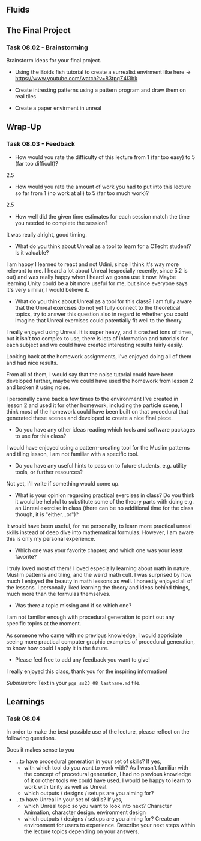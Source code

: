 
## Fluids

## The Final Project

### Task 08.02 - Brainstorming

Brainstorm ideas for your final project.

- Using the Boids fish tutorial to create a surrealist envirment like here -> https://www.youtube.com/watch?v=83tpqZ4I3bk

- Create intresting patterns using a pattern program and draw them on real tiles

- Create a paper envirment in unreal

## Wrap-Up

### Task 08.03 - Feedback

* How would you rate the difficulty of this lecture from 1 (far too easy) to 5 (far too difficult)?

2.5

* How would you rate the amount of work you had to put into this lecture so far from 1 (no work at all) to 5 (far too much work)?

2.5 

* How well did the given time estimates for each session match the time you needed to complete the session?

It was really alright, good timing.

* What do you think about Unreal as a tool to learn for a CTecht student? Is it valuable?

I am happy I learned to react and not Udini, since I think it's way more relevant to me.
I heard a lot about Unreal (especially recently, since 5.2 is out) and was really happy when I heard we gonna use it now. Maybe learning Unity could be a bit more useful for me, but since everyone says it's very similar, I would believe it.

* What do you think about Unreal as a tool for this class? I am fully aware that the Unreal exercises do not yet fully connect to the theoretical topics, try to answer this question also in regard to whether you could imagine that Unreal exercises could potentially fit well to the theory.

I really enjoyed using Unreal. It is super heavy, and it crashed tons of times, but it isn't too complex to use, there is lots of information and tutorials for each subject and we could have created interesting results fairly easily.

Looking back at the homework assignments, I've enjoyed doing all of them and had nice results.

From all of them, I would say that the noise tutorial could have been developed farther, maybe we could have used the homework from lesson 2 and broken it using noise.

I personally came back a few times to the environment I've created in lesson 2 and used it for other homework, including the particle scene, I think most of the homework could have been built on that procedural that generated these scenes and developed to create a nice final piece. 

* Do you have any other ideas reading which tools and software packages to use for this class?

I would have enjoyed using a pattern-creating tool for the Muslim patterns and tiling lesson, I am not familiar with a specific tool.

* Do you have any useful hints to pass on to future students, e.g. utility tools, or further resources?

Not yet, I'll write if something would come up.

* What is your opinion regarding practical exercises in class? Do you think it would be helpful to substitute some of the theory parts with doing e.g. an Unreal exercise in class (there can be no additional time for the class though, it is "either...or")?

It would have been useful, for me personally, to learn more practical unreal skills instead of deep dive into mathematical formulas. However, I am aware this is only my personal experience.

* Which one was your favorite chapter, and which one was your least favorite?

I truly loved most of them! I loved especially learning about math in nature, Muslim patterns and tiling, and the weird math cult. I was surprised by how much I enjoyed the beauty in math lessons as well.
I honestly enjoyed all of the lessons. I personally liked learning the theory and ideas behind things, much more than the formulas themselves.

* Was there a topic missing and if so which one?

I am not familiar enough with procedural generation to point out any specific topics at the moment.

As someone who came with no previous knowledge, I would appriciate seeing more practical computer graphic examples of procedural generation, to know how could I apply it in the future.

* Please feel free to add any feedback you want to give!

I really enjoyed this class, thank you for the inspiring information!

*Submission:* Text in your `pgs_ss23_08_lastname.md` file.


## Learnings

### Task 08.04

In order to make the best possible use of the lecture, please reflect on the following questions.

Does it makes sense to you

* ...to have procedural generation in your set of skills? If yes, 
    * with which tool do you want to work with?
    As I wasn't familiar with the concept of procedural generation, I had no previous knowledge of it or other tools we could have used. I would be happy to learn to work with Unity as well as Unreal.
    * which outputs / designs / setups are you aiming for?
* ...to have Unreal in your set of skills? If yes, 
    * which Unreal topic so you want to look into next?
        Character Animation, character design. environment design 
    * which outputs / designs / setups are you aiming for?
        Create an environment for users to experience. 
Describe your next steps within the lecture topics depending on your answers.
